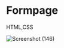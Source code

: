 # Formpage
HTML,CSS


![Screenshot (146)](https://github.com/AvneeshSinghania/Formpage/assets/129655456/ec0e23be-f0db-44e9-be3c-dddab521d589)
